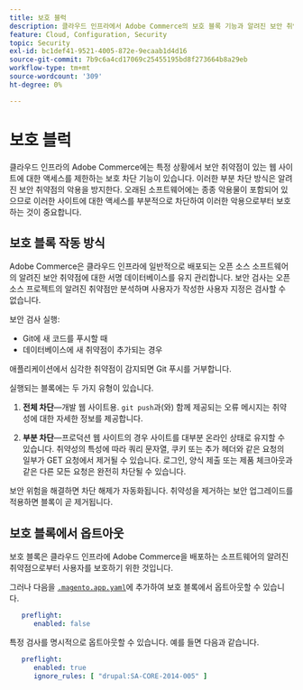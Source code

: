```yaml
---
title: 보호 블럭
description: 클라우드 인프라에서 Adobe Commerce의 보호 블록 기능과 알려진 보안 취약점으로부터 사이트를 보호하는 작동 방식에 대해 알아봅니다.
feature: Cloud, Configuration, Security
topic: Security
exl-id: bc1def41-9521-4005-872e-9ecaab1d4d16
source-git-commit: 7b9c6a4cd17069c25455195bd8f273664b8a29eb
workflow-type: tm+mt
source-wordcount: '309'
ht-degree: 0%

---
```


# 보호 블럭

클라우드 인프라의 Adobe Commerce에는 특정 상황에서 보안 취약점이 있는 웹 사이트에 대한 액세스를 제한하는 보호 차단 기능이 있습니다. 이러한 부분 차단 방식은 알려진 보안 취약점의 악용을 방지한다. 오래된 소프트웨어에는 종종 악용물이 포함되어 있으므로 이러한 사이트에 대한 액세스를 부분적으로 차단하여 이러한 악용으로부터 보호하는 것이 중요합니다.

## 보호 블록 작동 방식

Adobe Commerce은 클라우드 인프라에 일반적으로 배포되는 오픈 소스 소프트웨어의 알려진 보안 취약점에 대한 서명 데이터베이스를 유지 관리합니다. 보안 검사는 오픈 소스 프로젝트의 알려진 취약점만 분석하며 사용자가 작성한 사용자 지정은 검사할 수 없습니다.

보안 검사 실행:

- Git에 새 코드를 푸시할 때
- 데이터베이스에 새 취약점이 추가되는 경우

애플리케이션에서 심각한 취약점이 감지되면 Git 푸시를 거부합니다.

실행되는 블록에는 두 가지 유형이 있습니다.

1. **전체 차단**—개발 웹 사이트용. `git push`과(와) 함께 제공되는 오류 메시지는 취약성에 대한 자세한 정보를 제공합니다.

1. **부분 차단**—프로덕션 웹 사이트의 경우 사이트를 대부분 온라인 상태로 유지할 수 있습니다. 취약성의 특성에 따라 쿼리 문자열, 쿠키 또는 추가 헤더와 같은 요청의 일부가 GET 요청에서 제거될 수 있습니다. 로그인, 양식 제출 또는 제품 체크아웃과 같은 다른 모든 요청은 완전히 차단될 수 있습니다.

보안 위험을 해결하면 차단 해제가 자동화됩니다. 취약성을 제거하는 보안 업그레이드를 적용하면 블록이 곧 제거됩니다.

## 보호 블록에서 옵트아웃

보호 블록은 클라우드 인프라에 Adobe Commerce을 배포하는 소프트웨어의 알려진 취약점으로부터 사용자를 보호하기 위한 것입니다.

그러나 다음을 [`.magento.app.yaml`](../application/configure-app-yaml.md)에 추가하여 보호 블록에서 옵트아웃할 수 있습니다.

```yaml
   preflight:
      enabled: false
```

특정 검사를 명시적으로 옵트아웃할 수 있습니다. 예를 들면 다음과 같습니다.

```yaml
   preflight:
      enabled: true
      ignore_rules: [ "drupal:SA-CORE-2014-005" ]
```
